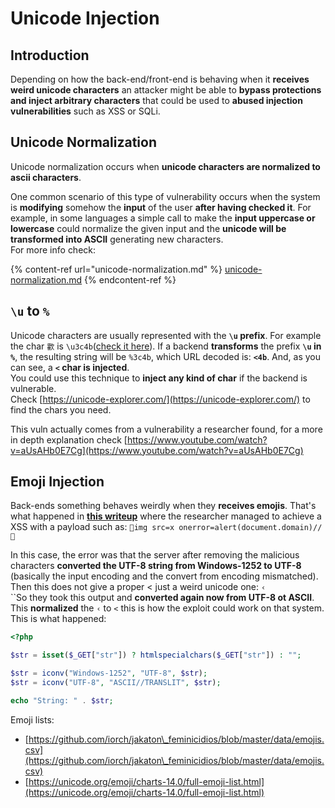 # Unicode Injection





## Introduction

Depending on how the back-end/front-end is behaving when it **receives weird unicode characters** an attacker might be able to **bypass protections and inject arbitrary characters** that could be used to **abused injection vulnerabilities** such as XSS or SQLi.

## Unicode Normalization

Unicode normalization occurs when **unicode characters are normalized to ascii characters**.

One common scenario of this type of vulnerability occurs when the system is **modifying** somehow the **input** of the user **after having checked it**. For example, in some languages a simple call to make the **input uppercase or lowercase** could normalize the given input and the **unicode will be transformed into ASCII** generating new characters.\
For more info check:

{% content-ref url="unicode-normalization.md" %}
[unicode-normalization.md](unicode-normalization.md)
{% endcontent-ref %}

## `\u` to `%`

Unicode characters are usually represented with the **`\u` prefix**. For example the char `㱋` is `\u3c4b`([check it here](https://unicode-explorer.com/c/3c4B)). If a backend **transforms** the prefix **`\u` in `%`**, the resulting string will be `%3c4b`, which URL decoded is: **`<4b`**. And, as you can see, a **`<` char is injected**.\
You could use this technique to **inject any kind of char** if the backend is vulnerable.\
Check [https://unicode-explorer.com/](https://unicode-explorer.com/) to find the chars you need.

This vuln actually comes from a vulnerability a researcher found, for a more in depth explanation check [https://www.youtube.com/watch?v=aUsAHb0E7Cg](https://www.youtube.com/watch?v=aUsAHb0E7Cg)

## Emoji Injection

Back-ends something behaves weirdly when they **receives emojis**. That's what happened in [**this writeup**](https://medium.com/@fpatrik/how-i-found-an-xss-vulnerability-via-using-emojis-7ad72de49209) where the researcher managed to achieve a XSS with a payload such as: `💋img src=x onerror=alert(document.domain)//💛`

In this case, the error was that the server after removing the malicious characters **converted the UTF-8 string from Windows-1252 to UTF-8** (basically the input encoding and the convert from encoding mismatched). Then this does not give a proper < just a weird unicode one: `‹`\
``So they took this output and **converted again now from UTF-8 ot ASCII**. This **normalized** the `‹` to `<` this is how the exploit could work on that system.\
This is what happened:

```php
<?php

$str = isset($_GET["str"]) ? htmlspecialchars($_GET["str"]) : "";

$str = iconv("Windows-1252", "UTF-8", $str);
$str = iconv("UTF-8", "ASCII//TRANSLIT", $str);

echo "String: " . $str;
```

Emoji lists:

* [https://github.com/iorch/jakaton\_feminicidios/blob/master/data/emojis.csv](https://github.com/iorch/jakaton\_feminicidios/blob/master/data/emojis.csv)
* [https://unicode.org/emoji/charts-14.0/full-emoji-list.html](https://unicode.org/emoji/charts-14.0/full-emoji-list.html)





